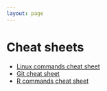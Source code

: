 ```yaml
---
layout: page
---
```


# Cheat sheets

- [Linux commands cheat sheet](linux-cheat-sheet.pdf)
- [Git cheat sheet](git-cheat-sheet.pdf)
- [R commands cheat sheet](r-cheat-sheet.pdf)